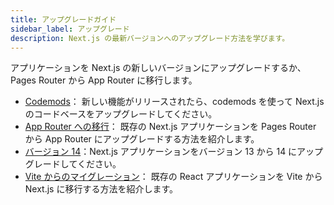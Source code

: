 ```yaml
---
title: アップグレードガイド
sidebar_label: アップグレード
description: Next.js の最新バージョンへのアップグレード方法を学びます。
---
```


アプリケーションを Next.js の新しいバージョンにアップグレードするか、Pages Router から App Router に移行します。

- [Codemods](/docs/app-router/building-your-application/upgrading/codemods)： 新しい機能がリリースされたら、codemods を使って Next.js のコードベースをアップグレードしてください。
- [App Router への移行](/docs/app-router/building-your-application/upgrading/app-router-migration)： 既存の Next.js アプリケーションを Pages Router から App Router にアップグレードする方法を紹介します。
- [バージョン 14](/docs/app-router/building-your-application/upgrading/version-14)：Next.js アプリケーションをバージョン 13 から 14 にアップグレードしてください。
- [Vite からのマイグレーション](/docs/app-router/building-your-application/upgrading/from-vite)： 既存の React アプリケーションを Vite から Next.js に移行する方法を紹介します。
